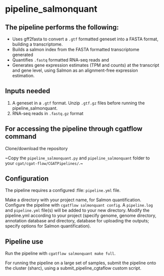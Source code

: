 # pipeline_salmonquant

## The pipeline performs the following:
   * Uses gff2fasta to convert a `.gtf` formatted geneset into a FASTA format,
     building a transcriptome.
   * Builds a salmon index from the FASTA formatted transcriptome generated
   * Quantifies `.fastq` formatted RNA-seq reads and
   * Generates gene expression estimates (TPM and counts) at the transcript and
     gene level, using  Salmon as an alignment-free expression estimation.

## Inputs needed
1. A geneset in a `.gtf` format. Unzip `.gtf.gz` files before running the pipeline_salmonquant.
2. RNA-seq reads in `.fastq.gz` format

## For accessing the pipeline through cgatflow command
Clone/download the repository

~Copy the `pipeline_salmonquant.py` and `pipeline_salmonquant` folder to your `cgat/cgat-flow/CGATPipelines/`.~

## Configuration
The pipeline requires a configured :file: `pipeline.yml` file.

Make a directory with your project name, for Salmon quantification.
Configure the pipeline with `cgatflow salmonquant config`.
A `pipeline.log` and `pipeline.yml` file(s) will be added to your new directory.
Modify the pipeline.yml according to your project (specify genome, genome directory, annotation database and directory, database for uploading the outputs; specify options for Salmon quantification).

## Pipeline use
Run the pipeline with `cgatflow salmonquant make full`.

For running the pipeline on a large set of samples, submit the pipeline onto the cluster (sharc), using a submit_pipeline_cgtaflow custom script.



